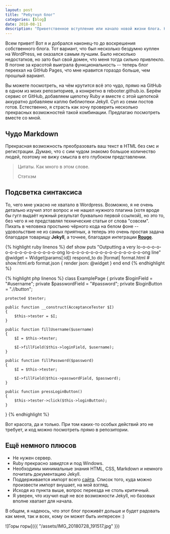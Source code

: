 ```yaml
---
layout: post
title: "Ребутнул блог"
categories: [blog]
date: 2018-08-11
description: "Приветственное вступление или начало новой жизни блога. Небольшое описание возможностей и прочего."
---
```


Всем привет! Вот я и добрался наконец-то до воскрешения собственного блога. Тот вариант, что был несколько бездумно 
куплен на WordPress, не оказался самым лучшим. Было несколько недостатков, но зато был свой домен, что меня тогда сильно 
привлекло. В погоне за красотой выиграла функциональность -- теперь блог переехал на GitHub Pages, что мне нравится гораздо
больше, чем прошлый вариант.

Вы можете посмотреть, на чём крутится всё это чудо, прямо на GitHub в одном из моих репозиториев, а конкретно в
rebooter.github.io. Берём сервис от GitHub, добавляем щепотку Ruby и вместе с этой щепоткой аккуратно добавляем каплю библиотеки
Jekyll. Суп из семи постов готов. Естественно, я страсть как хочу проверить несколько прекрасных возможностей такой комбинации.
Предлагаю посмотреть вместе со мной.

Чудо Markdown
--------------

Прекрасная возможность преобразовать ваш текст в HTML без смс и регистрации. Думаю, что с сим чудом знакомо большое 
количество людей, поэтому не вижу смысла в его глубоком представлении.

>Цитаты. Как много в этом слове.
>
>Стэтхэм

Подсветка синтаксиса
---------------------

То, чего мне ужасно не хватало в Wordpress. Возможно, я не очень детально изучил этот вопрос и не нашел нужного плагина 
(хотя вроде бы гугл выдаёт нужный результат буквально первой ссылкой), но это то, без чего я не представлял технические 
статьи от слова "совсем". Пихать в человека простыню чёрного кода на белом фоне -- удовольствие не из самых приятных, а 
теперь это очень простая задача благодаря товарищу **Jekyll**, а точнее, благодаря интеграции **[Rouge](http://rouge.jneen.net/)**.

{% highlight ruby linenos %}
def show
  puts "Outputting a very lo-o-o-o-o-o-o-o-o-o-o-o-o-o-o-o-ong lo-o-o-o-o-o-o-o-o-o-o-o-o-o-o-o-ong line"
  @widget = Widget(params[:id])
  respond_to do |format|
    format.html # show.html.erb
    format.json { render json: @widget }
  end
end
{% endhighlight %}

{% highlight php linenos %}
class ExamplePage
{
    private $loginField = "#username";
    private $passwordField = "#password";
    private $loginButton = ".//button";

    protected $tester;

    public function __construct(AcceptanceTester $I)
    {
        $this->tester = $I;
    }

    public function fillUsername($username)
    {
        $I = $this->tester;

        $I->fillField($this->loginField, $username);
    }

    public function fillPassword($password)
    {
        $I = $this->tester;

        $I->fillField($this->passwordField, $password);
    }

    public function pressLoginButton()
    {
        $this->tester->click($this->loginButton);
    }
}
{% endhighlight %}

Вот красота, да и только. При том каких-то особых действий это не требует, и код можно посмотреть прямо в репозитории.

Ещё немного плюсов
-------------------

* Не нужен сервер.
* Ruby прекрасно завидтся и под Windows.
* Необходимы минимальные знания HTML, CSS, Markdown и немного почитать документацию Jekyll.
* Поддерживается импорт всего [сайта](https://import.jekyllrb.com/). 
Список того, куда можно произвести импорт внушает, на мой взгляд.
* Исходя из пункта выше, вопрос переезда не столь критичный.
* Я уверен, что изучил ещё не все возможности Jekyll, но базовых вполне хватает для начала.

В общем, я надеюсь, что этот блог проживёт дольше и будет радовать как меня, так и всех, кому он может быть интересен :)

![Горы горы]({{ "/assets/IMG_20180728_191517.jpg" }})
